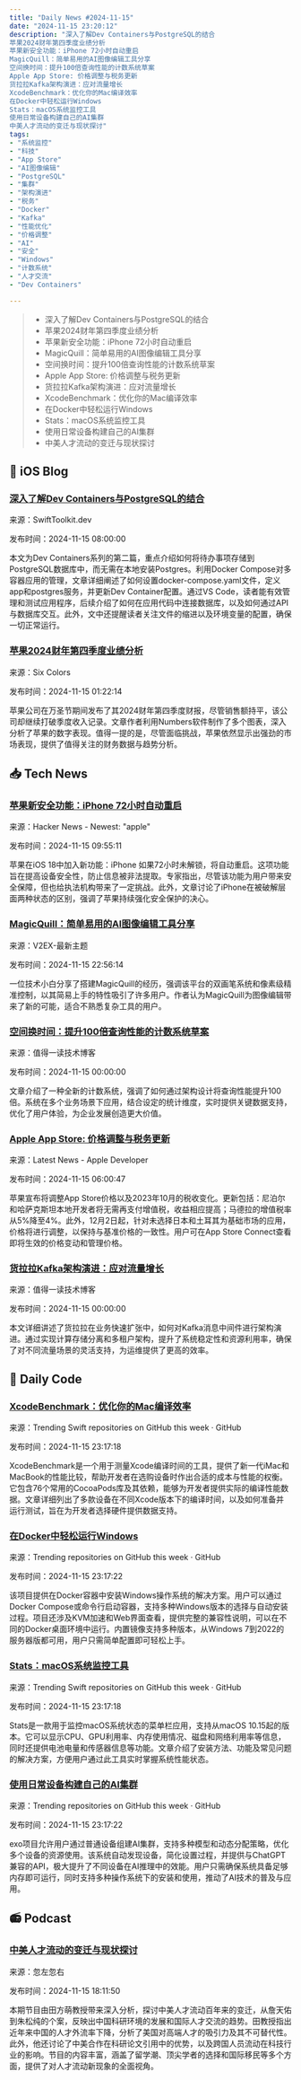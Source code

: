 ```yaml
---
title: "Daily News #2024-11-15"
date: "2024-11-15 23:20:12"
description: "深入了解Dev Containers与PostgreSQL的结合
苹果2024财年第四季度业绩分析
苹果新安全功能：iPhone 72小时自动重启
MagicQuill：简单易用的AI图像编辑工具分享
空间换时间：提升100倍查询性能的计数系统草案
Apple App Store: 价格调整与税务更新
货拉拉Kafka架构演进：应对流量增长
XcodeBenchmark：优化你的Mac编译效率
在Docker中轻松运行Windows
Stats：macOS系统监控工具
使用日常设备构建自己的AI集群
中美人才流动的变迁与现状探讨"
tags: 
- "系统监控"
- "科技"
- "App Store"
- "AI图像编辑"
- "PostgreSQL"
- "集群"
- "架构演进"
- "税务"
- "Docker"
- "Kafka"
- "性能优化"
- "价格调整"
- "AI"
- "安全"
- "Windows"
- "计数系统"
- "人才交流"
- "Dev Containers"

---
```


> - 深入了解Dev Containers与PostgreSQL的结合
> - 苹果2024财年第四季度业绩分析
> - 苹果新安全功能：iPhone 72小时自动重启
> - MagicQuill：简单易用的AI图像编辑工具分享
> - 空间换时间：提升100倍查询性能的计数系统草案
> - Apple App Store: 价格调整与税务更新
> - 货拉拉Kafka架构演进：应对流量增长
> - XcodeBenchmark：优化你的Mac编译效率
> - 在Docker中轻松运行Windows
> - Stats：macOS系统监控工具
> - 使用日常设备构建自己的AI集群
> - 中美人才流动的变迁与现状探讨

## 🍎 iOS Blog

### [深入了解Dev Containers与PostgreSQL的结合](https://swifttoolkit.dev/posts/dev-containers-postgres)

来源：SwiftToolkit.dev

发布时间：2024-11-15 08:00:00

本文为Dev Containers系列的第二篇，重点介绍如何将待办事项存储到PostgreSQL数据库中，而无需在本地安装Postgres。利用Docker Compose对多容器应用的管理，文章详细阐述了如何设置docker-compose.yaml文件，定义app和postgres服务，并更新Dev Container配置。通过VS Code，读者能有效管理和测试应⽤程序，后续介绍了如何在应用代码中连接数据库，以及如何通过API与数据库交互。此外，文中还提醒读者关注文件的缩进以及环境变量的配置，确保一切正常运行。

### [苹果2024财年第四季度业绩分析](https://sixcolors.com/post/2024/11/apples-fiscal-2024-in-charts/)

来源：Six Colors

发布时间：2024-11-15 01:22:14

苹果公司在万圣节期间发布了其2024财年第四季度财报，尽管销售额持平，该公司却继续打破季度收入记录。文章作者利用Numbers软件制作了多个图表，深入分析了苹果的数字表现。值得一提的是，尽管面临挑战，苹果依然显示出强劲的市场表现，提供了值得关注的财务数据与趋势分析。

## 📥 Tech News

### [苹果新安全功能：iPhone 72小时自动重启](https://techcrunch.com/2024/11/14/new-apple-security-feature-reboots-iphones-after-3-days-researchers-confirm/)

来源：Hacker News - Newest: "apple"

发布时间：2024-11-15 09:55:11

苹果在iOS 18中加入新功能：iPhone 如果72小时未解锁，将自动重启。这项功能旨在提高设备安全性，防止信息被非法提取。专家指出，尽管该功能为用户带来安全保障，但也给执法机构带来了一定挑战。此外，文章讨论了iPhone在被破解层面两种状态的区别，强调了苹果持续强化安全保护的决心。

### [MagicQuill：简单易用的AI图像编辑工具分享](https://www.v2ex.com/t/1089983)

来源：V2EX-最新主题

发布时间：2024-11-15 22:56:14

一位技术小白分享了搭建MagicQuill的经历，强调该平台的双画笔系统和像素级精准控制，以其简易上手的特性吸引了许多用户。作者认为MagicQuill为图像编辑带来了新的可能，适合不熟悉复杂工具的用户。

### [空间换时间：提升100倍查询性能的计数系统草案](https://mp.weixin.qq.com/s/ZHOk7zIAZxv4fNi7INGIDA)

来源：值得一读技术博客

发布时间：2024-11-15 00:00:00

文章介绍了一种全新的计数系统，强调了如何通过架构设计将查询性能提升100倍。系统在多个业务场景下应用，结合设定的统计维度，实时提供关键数据支持，优化了用户体验，为企业发展创造更大价值。

### [Apple App Store: 价格调整与税务更新](https://developer.apple.com/news/?id=onjo01rj)

来源：Latest News - Apple Developer

发布时间：2024-11-15 06:00:47

苹果宣布将调整App Store价格以及2023年10月的税收变化。更新包括：尼泊尔和哈萨克斯坦本地开发者将无需再支付增值税，收益相应提高；马德拉的增值税率从5%降至4%。此外，12月2日起，针对未选择日本和土耳其为基础市场的应用，价格将进行调整，以保持与基准价格的一致性。用户可在App Store Connect查看即将生效的价格变动和管理价格。

### [货拉拉Kafka架构演进：应对流量增长](https://mp.weixin.qq.com/s/edjyoXYWxNtdYuF3AdDRWg)

来源：值得一读技术博客

发布时间：2024-11-15 00:00:00

本文详细讲述了货拉拉在业务快速扩张中，如何对Kafka消息中间件进行架构演进。通过实现计算存储分离和多租户架构，提升了系统稳定性和资源利用率，确保了对不同流量场景的灵活支持，为运维提供了更高的效率。

## 💾 Daily Code

### [XcodeBenchmark：优化你的Mac编译效率](https://github.com/devMEremenko/XcodeBenchmark)

来源：Trending Swift repositories on GitHub this week · GitHub

发布时间：2024-11-15 23:17:18

XcodeBenchmark是一个用于测量Xcode编译时间的工具，提供了新一代iMac和MacBook的性能比较，帮助开发者在选购设备时作出合适的成本与性能的权衡。它包含76个常用的CocoaPods库及其依赖，能够为开发者提供实际的编译性能数据。文章详细列出了多款设备在不同Xcode版本下的编译时间，以及如何准备并运行测试，旨在为开发者选择硬件提供数据支持。

### [在Docker中轻松运行Windows](https://github.com/dockur/windows)

来源：Trending repositories on GitHub this week · GitHub

发布时间：2024-11-15 23:17:22

该项目提供在Docker容器中安装Windows操作系统的解决方案。用户可以通过Docker Compose或命令行启动容器，支持多种Windows版本的选择与自动安装过程。项目还涉及KVM加速和Web界面查看，提供完整的兼容性说明，可以在不同的Docker桌面环境中运行。内置镜像支持多种版本，从Windows 7到2022的服务器版都可用，用户只需简单配置即可轻松上手。

### [Stats：macOS系统监控工具](https://github.com/exelban/stats)

来源：Trending Swift repositories on GitHub this week · GitHub

发布时间：2024-11-15 23:17:18

Stats是一款用于监控macOS系统状态的菜单栏应用，支持从macOS 10.15起的版本。它可以显示CPU、GPU利用率、内存使用情况、磁盘和网络利用率等信息，同时还提供电池电量和传感器信息等功能。文章介绍了安装方法、功能及常见问题的解决方案，方便用户通过此工具实时掌握系统性能状态。

### [使用日常设备构建自己的AI集群](https://github.com/exo-explore/exo)

来源：Trending repositories on GitHub this week · GitHub

发布时间：2024-11-15 23:17:22

exo项目允许用户通过普通设备组建AI集群，支持多种模型和动态分配策略，优化多个设备的资源使用。该系统自动发现设备，简化设置过程，并提供与ChatGPT兼容的API，极大提升了不同设备在AI推理中的效能。用户只需确保系统具备足够内存即可运行，同时支持多种操作系统下的安装和使用，推动了AI技术的普及与应用。

## 📻 Podcast

### [中美人才流动的变迁与现状探讨](https://www.xiaoyuzhoufm.com/episode/6737130c43dc3a4387e095b1)

来源：忽左忽右

发布时间：2024-11-15 18:11:50

本期节目由田方萌教授带来深入分析，探讨中美人才流动百年来的变迁，从詹天佑到朱松纯的个案，反映出中国科研环境的发展和国际人才交流的趋势。田教授指出近年来中国的人才外流率下降，分析了美国对高端人才的吸引力及其不可替代性。此外，他还讨论了中美合作在科研论文引用中的优势，以及跨国人员流动在科技行业的影响。节目的内容丰富，涵盖了留学潮、顶尖学者的选择和国际移民等多个方面，提供了对人才流动新现象的全面视角。
